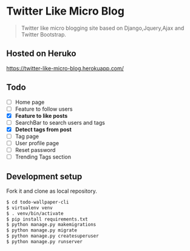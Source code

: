 # Twitter Like Micro Blog

> Twitter like micro blogging site based on Django,Jquery,Ajax and Twitter Bootstrap.

## Hosted on Heruko

https://twitter-like-micro-blog.herokuapp.com/

## Todo

- [ ] Home page
- [ ] Feature to follow users
- [x] <b>Feature to like posts</b>
- [ ] SearchBar to search users and tags
- [x] <b>Detect tags from post</b>
- [ ] Tag page
- [ ] User profile page
- [ ] Reset password
- [ ] Trending Tags section

## Development setup

Fork it and clone as local repository.

```sh
$ cd todo-wallpaper-cli
$ virtualenv venv
$ . venv/bin/activate
$ pip install requirements.txt
$ python manage.py makemigrations
$ python manage.py migrate
$ python manage.py createsuperuser
$ python manage.py runserver
```
